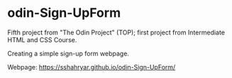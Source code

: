 # odin-Sign-UpForm

Fifth project from "The Odin Project" (TOP); first project from Intermediate HTML and CSS Course. 

Creating a simple sign-up form webpage.

Webpage: https://sshahryar.github.io/odin-Sign-UpForm/
